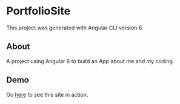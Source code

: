 # PortfolioSite

This project was generated with Angular CLI version 6.

## About

A project using Angular 6 to build an App about me and my coding.

## Demo

Go [here](https://wilkware.co.uk/PortfolioSite) to see this site in action.